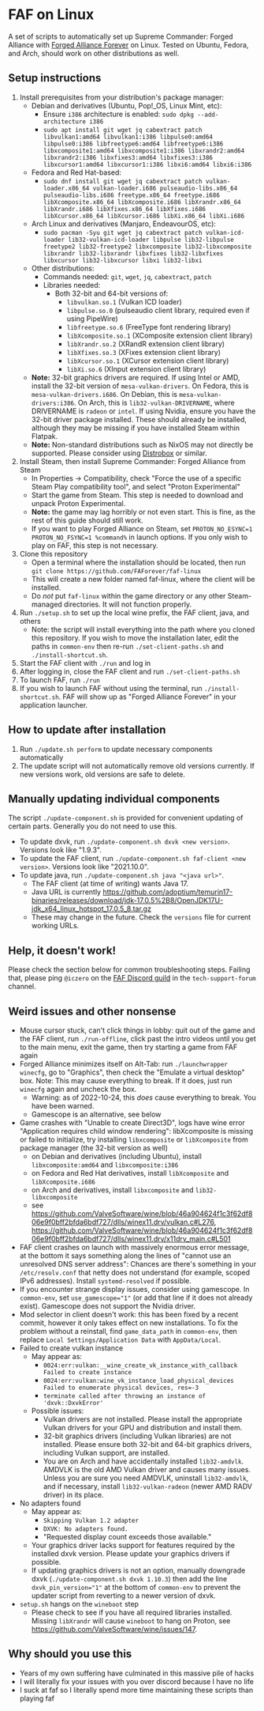 # FAF on Linux

A set of scripts to automatically set up Supreme Commander: Forged Alliance with [Forged Alliance Forever](https://faforever.com/) on Linux. Tested on Ubuntu, Fedora, and Arch, should work on other distributions as well.

## Setup instructions

1. Install prerequisites from your distribution's package manager:
   - Debian and derivatives (Ubuntu, Pop!\_OS, Linux Mint, etc):
     - Ensure `i386` architecture is enabled: `sudo dpkg --add-architecture i386`
     - `sudo apt install git wget jq cabextract patch libvulkan1:amd64 libvulkan1:i386 libpulse0:amd64 libpulse0:i386 libfreetype6:amd64 libfreetype6:i386 libxcomposite1:amd64 libxcomposite1:i386 libxrandr2:amd64 libxrandr2:i386 libxfixes3:amd64 libxfixes3:i386 libxcursor1:amd64 libxcursor1:i386 libxi6:amd64 libxi6:i386`
   - Fedora and Red Hat-based:
     - `sudo dnf install git wget jq cabextract patch vulkan-loader.x86_64 vulkan-loader.i686 pulseaudio-libs.x86_64 pulseaudio-libs.i686 freetype.x86_64 freetype.i686 libXcomposite.x86_64 libXcomposite.i686 libXrandr.x86_64 libXrandr.i686 libXfixes.x86_64 libXfixes.i686 libXcursor.x86_64 libXcursor.i686 libXi.x86_64 libXi.i686`
   - Arch Linux and derivatives (Manjaro, EndeavourOS, etc):
     - `sudo pacman -Syu git wget jq cabextract patch vulkan-icd-loader lib32-vulkan-icd-loader libpulse lib32-libpulse freetype2 lib32-freetype2 libxcomposite lib32-libxcomposite libxrandr lib32-libxrandr libxfixes lib32-libxfixes libxcursor lib32-libxcursor libxi lib32-libxi`
   - Other distributions:
     - Commands needed: `git`, `wget`, `jq`, `cabextract`, `patch`
     - Libraries needed:
       - Both 32-bit and 64-bit versions of:
         - `libvulkan.so.1` (Vulkan ICD loader)
         - `libpulse.so.0` (pulseaudio client library, required even if using PipeWire)
         - `libfreetype.so.6` (FreeType font rendering library)
         - `libXcomposite.so.1` (XComposite extension client library)
         - `libXrandr.so.2` (XRandR extension client library)
         - `libXfixes.so.3` (XFixes extension client library)
         - `libXcursor.so.1` (XCursor extension client library)
         - `libXi.so.6` (XInput extension client library)
   - **Note:** 32-bit graphics drivers are required. If using Intel or AMD, install the 32-bit version of `mesa-vulkan-drivers`. On Fedora, this is `mesa-vulkan-drivers.i686`. On Debian, this is `mesa-vulkan-drivers:i386`. On Arch, this is `lib32-vulkan-DRIVERNAME`, where DRIVERNAME is `radeon` or `intel`. If using Nvidia, ensure you have the 32-bit driver package installed. These should already be installed, although they may be missing if you have installed Steam within Flatpak.
   - **Note:** Non-standard distributions such as NixOS may not directly be supported. Please consider using [Distrobox](https://github.com/89luca89/distrobox) or similar.
1. Install Steam, then install Supreme Commander: Forged Alliance from Steam
   - In Properties -> Compatibility, check "Force the use of a specific Steam Play compatibility tool", and select "Proton Experimental"
   - Start the game from Steam. This step is needed to download and unpack Proton Experimental.
   - **Note:** the game may lag horribly or not even start. This is fine, as the rest of this guide should still work.
   - If you want to play Forged Alliance on Steam, set `PROTON_NO_ESYNC=1 PROTON_NO_FSYNC=1 %command%` in launch options. If you only wish to play on FAF, this step is not necessary.
1. Clone this repository
   - Open a terminal where the installation should be located, then run `git clone https://github.com/FAForever/faf-linux`
   - This will create a new folder named faf-linux, where the client will be installed.
   - Do *not* put `faf-linux` within the game directory or any other Steam-managed directories. It will not function properly.
1. Run `./setup.sh` to set up the local wine prefix, the FAF client, java, and others
   - Note: the script will install everything into the path where you cloned this repository. If you wish to move the installation later, edit the paths in `common-env` then re-run `./set-client-paths.sh` and `./install-shortcut.sh`.
1. Start the FAF client with `./run` and log in
1. After logging in, close the FAF client and run `./set-client-paths.sh`
1. To launch FAF, run `./run`
1. If you wish to launch FAF without using the terminal, run `./install-shortcut.sh`. FAF will show up as "Forged Alliance Forever" in your application launcher.

## How to update after installation

1. Run `./update.sh perform` to update necessary components automatically
1. The update script will not automatically remove old versions currently. If new versions work, old versions are safe to delete.

## Manually updating individual components

The script `./update-component.sh` is provided for convenient updating of certain parts. Generally you do not need to use this.

- To update dxvk, run `./update-component.sh dxvk <new version>`. Versions look like "1.9.3".
- To update the FAF client, run `./update-component.sh faf-client <new version>`. Versions look like "2021.10.0".
- To update java, run `./update-component.sh java "<java url>"`.
  - The FAF client (at time of writing) wants Java 17.
  - Java URL is currently <https://github.com/adoptium/temurin17-binaries/releases/download/jdk-17.0.5%2B8/OpenJDK17U-jdk_x64_linux_hotspot_17.0.5_8.tar.gz>
  - These may change in the future. Check the `versions` file for current working URLs.

## Help, it doesn't work!

Please check the section below for common troubleshooting steps. Failing that, please ping `@iczero` on the [FAF Discord guild](https://discord.com/invite/hgvj6Af) in the `tech-support-forum` channel.

## Weird issues and other nonsense

- Mouse cursor stuck, can't click things in lobby: quit out of the game and the FAF client, run `./run-offline`, click past the intro videos until you get to the main menu, exit the game, then try starting a game from FAF again
- Forged Alliance minimizes itself on Alt-Tab: run `./launchwrapper winecfg`, go to "Graphics", then check the "Emulate a virtual desktop" box. Note: This may cause everything to break. If it does, just run `winecfg` again and uncheck the box.
  - Warning: as of 2022-10-24, this *does* cause everything to break. You have been warned.
  - Gamescope is an alternative, see below
- Game crashes with "Unable to create Direct3D", logs have wine error "Application requires child window rendering": libXcomposite is missing or failed to initialize, try installing `libxcomposite` or `libXcomposite` from package manager (the 32-bit version as well)
  - on Debian and derivatives (including Ubuntu), install `libxcomposite:amd64` and `libxcomposite:i386`
  - on Fedora and Red Hat derivatives, install `libXcomposite` and `libXcomposite.i686`
  - on Arch and derivatives, install `libxcomposite` and `lib32-libxcomposite`
  - see <https://github.com/ValveSoftware/wine/blob/46a904624f1c3f62df806e9f0bff2bfda6bdf727/dlls/winex11.drv/vulkan.c#L276>, <https://github.com/ValveSoftware/wine/blob/46a904624f1c3f62df806e9f0bff2bfda6bdf727/dlls/winex11.drv/x11drv_main.c#L501>
- FAF client crashes on launch with massively enormous error message, at the bottom it says something along the lines of "cannot use an unresolved DNS server address": Chances are there's something in your `/etc/resolv.conf` that netty does not understand (for example, scoped IPv6 addresses). Install `systemd-resolved` if possible.
- If you encounter strange display issues, consider using gamescope. In `common-env`, set `use_gamescope="1"` (or add that line if it does not already exist). Gamescope does not support the Nvidia driver.
- Mod selector in client doesn't work: this has been fixed by a recent commit, however it only takes effect on new installations. To fix the problem without a reinstall, find `game_data_path` in `common-env`, then replace `Local Settings/Application Data` with `AppData/Local`.
- Failed to create vulkan instance
  - May appear as:
    - `0024:err:vulkan:__wine_create_vk_instance_with_callback Failed to create instance`
    - `0024:err:vulkan:wine_vk_instance_load_physical_devices Failed to enumerate physical devices, res=-3`
    - `terminate called after throwing an instance of 'dxvk::DxvkError'`
  - Possible issues:
    - Vulkan drivers are not installed. Please install the appropriate Vulkan drivers for your GPU and distribution and install them.
    - 32-bit graphics drivers (including Vulkan libraries) are not installed. Please ensure both 32-bit and 64-bit graphics drivers, including Vulkan support, are installed.
    - You are on Arch and have accidentally installed `lib32-amdvlk`. AMDVLK is the old AMD Vulkan driver and causes many issues. Unless you are sure you need AMDVLK, uninstall `lib32-amdvlk`, and if necessary, install `lib32-vulkan-radeon` (newer AMD RADV driver) in its place.
- No adapters found
  - May appear as:
    - `Skipping Vulkan 1.2 adapter`
    - `DXVK: No adapters found.`
    - "Requested display count exceeds those available."
  - Your graphics driver lacks support for features required by the installed dxvk version. Please update your graphics drivers if possible.
  - If updating graphics drivers is not an option, manually downgrade dxvk (`./update-component.sh dxvk 1.10.3`) then add the line `dxvk_pin_version="1"` at the bottom of `common-env` to prevent the updater script from reverting to a newer version of dxvk.
- `setup.sh` hangs on the `wineboot` step
  - Please check to see if you have all required libraries installed. Missing `libXrandr` will cause `wineboot` to hang on Proton, see <https://github.com/ValveSoftware/wine/issues/147>.

## Why should you use this

- Years of my own suffering have culminated in this massive pile of hacks
- I will literally fix your issues with you over discord because I have no life
- I suck at faf so I literally spend more time maintaining these scripts than playing faf
